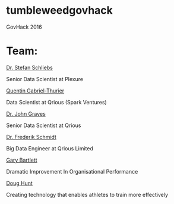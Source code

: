 # tumbleweedgovhack
GovHack 2016

# Team:
[Dr. Stefan Schliebs](https://nz.linkedin.com/in/sschliebs)

Senior Data Scientist at Plexure

[Quentin Gabriel-Thurier](https://nz.linkedin.com/in/quentin-gabriel-thurier-36586021/en)

Data Scientist at Qrious (Spark Ventures)

[Dr. John Graves](https://nz.linkedin.com/in/johndgraves)

Senior Data Scientist at Qrious

[Dr. Frederik Schmidt](https://nz.linkedin.com/in/frederik-schmidt-929781124)

Big Data Engineer at Qrious Limited

[Gary Bartlett](https://nz.linkedin.com/in/garybartlettprodsol)

Dramatic Improvement In Organisational Performance

[Doug Hunt](https://nz.linkedin.com/in/doughunt)

Creating technology that enables athletes to train more effectively
